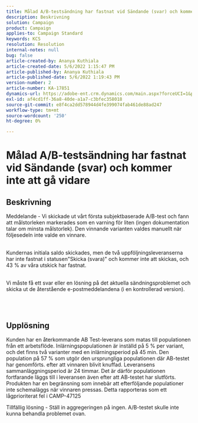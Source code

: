 ```yaml
---
title: Målad A/B-testsändning har fastnat vid Sändande (svar) och kommer inte att gå vidare
description: Beskrivning
solution: Campaign
product: Campaign
applies-to: Campaign Standard
keywords: KCS
resolution: Resolution
internal-notes: null
bug: false
article-created-by: Ananya Kuthiala
article-created-date: 5/6/2022 1:15:47 PM
article-published-by: Ananya Kuthiala
article-published-date: 5/6/2022 1:19:43 PM
version-number: 2
article-number: KA-17851
dynamics-url: https://adobe-ent.crm.dynamics.com/main.aspx?forceUCI=1&pagetype=entityrecord&etn=knowledgearticle&id=ff3f8d9f-3ecd-ec11-a7b5-0022480b639b
exl-id: af4cd1ff-36a8-40de-a1a7-c3bfec358018
source-git-commit: e8f4ca2dd578944d4fe399074fab461de88ad247
workflow-type: tm+mt
source-wordcount: '250'
ht-degree: 0%

---
```


# Målad A/B-testsändning har fastnat vid Sändande (svar) och kommer inte att gå vidare

## Beskrivning

Meddelande - Vi skickade ut vårt första subjektbaserade A/B-test och fann att målstorleken markerades som en varning för liten (ingen dokumentation talar om minsta målstorlek). Den vinnande varianten valdes manuellt när följesedeln inte valde en vinnare.

<br>Kundernas initiala saldo skickades, men de två uppföljningsleveranserna har inte fastnat i statusen&quot;Skicka (svara)&quot; och kommer inte att skickas, och 43 % av våra utskick har fastnat.

<br>Vi måste få ett svar eller en lösning på det aktuella sändningsproblemet och skicka ut de återstående e-postmeddelandena (i en kontrollerad version).

<br> 

## Upplösning


Kunden har en återkommande AB Test-leverans som matas till populationen från ett arbetsflöde. Inlärningspopulationen är inställd på 5 % per variant, och det finns två varianter med en inlärningsperiod på 45 min. Den population på 57 % som utgör den ursprungliga populationen där AB-testet har genomförts. efter att vinnaren blivit knuffad. Leveransens sammanläggningsperiod är 24 timmar. Det är därför populationen fortfarande läggs till i leveransen även efter att AB-testet har slutförts. Produkten har en begränsning som innebär att efterföljande populationer inte schemaläggs när vinnaren pressas. Detta rapporteras som ett lågprioriterat fel i CAMP-47125

Tillfällig lösning - Ställ in aggregeringen på ingen. A/B-testet skulle inte kunna behandla problemet ovan.
